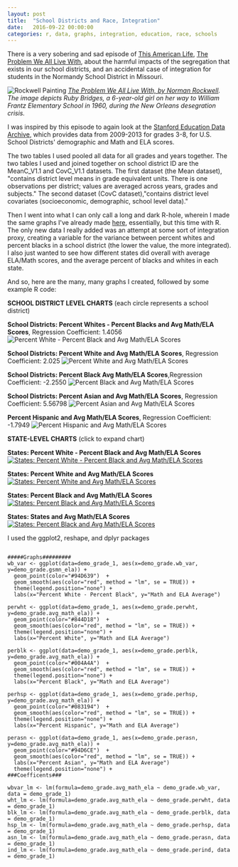```yaml
---
layout: post
title:  "School Districts and Race, Integration"
date:   2016-09-22 00:00:00
categories: r, data, graphs, integration, education, race, schools
---
```



There is a very sobering and sad episode of [This American Life](http://www.thisamericanlife.org/), [The Problem We All Live With](http://www.thisamericanlife.org/radio-archives/episode/562/the-problem-we-all-live-with), about the harmful impacts of the segregation that exists in our school districts, and an accidental case of integration for students in the Normandy School District in Missouri. 

![Rockwell Painting](http://khasachi.com/gack/562enlarged.png)
*[The Problem We All Live With, by Norman Rockwell](https://en.wikipedia.org/wiki/The_Problem_We_All_Live_With). The image depicts Ruby Bridges, a 6-year-old girl on her way to William Frantz Elementary School in 1960, during the New Orleans desegration crisis.*

I was inspired by this episode to again look at the [Stanford Education Data Archive](https://cepa.stanford.edu/seda/download?nid=1727&destination=node/1717), which provides data from 2009-2013 for grades 3-8, for U.S. School Districts' demographic and Math and ELA scores. 

The two tables I used pooled all data for all grades and years together. The two tables I used and joined together on school district ID are the MeanC_V1.1 and CovC_V1.1 datasets. The first dataset (the Mean dataset), "contains district level means in grade equivalent units. There is one observations per district; values are averaged across years, grades and subjects." The second dataset (CovC dataset),"contains district level covariates (socioeconomic, demographic, school level data)." 

Then I went into what I can only call a long and dark R-hole, wherein I made the same graphs I've already made [here](http://khasachi.com/school_test_results.html), essentially, but this time with R. The only new data I really added was an attempt at some sort of integration proxy, creating a variable for the variance between percent whites and percent blacks in a school district (the lower the value, the more integrated). I also just wanted to see how different states did overall with average ELA/Math scores, and the average percent of blacks and whites in each state. 

And so, here are the many, many graphs I created, followed by some example R code: 

**SCHOOL DISTRICT LEVEL CHARTS** (each circle represents a school district)

**School Districts: Percent Whites - Percent Blacks and Avg Math/ELA Scores**, Regression Coefficient: 1.4056
![Percent White - Percent Black and Avg Math/ELA Scores](http://khasachi.com/images/blkwhtscatter.png)


**School Districts: Percent White and Avg Math/ELA Scores**, Regression Coefficient: 2.025
![Percent White and Avg Math/ELA Scores](http://khasachi.com/images/whiteplot.png)


**School Districts: Percent Black Avg Math/ELA Scores**,Regression Coefficient: -2.2550
![Percent Black and Avg Math/ELA Scores](http://khasachi.com/images/blkplot.png)


**School Districts: Percent Asian and Avg Math/ELA Scores**, Regression Coefficient: 5.56798
![Percent Asian and Avg Math/ELA Scores](http://khasachi.com/images/asnplot.png)


**Percent Hispanic and Avg Math/ELA Scores**, Regression Coefficient: -1.7949
![Percent Hispanic and Avg Math/ELA Scores](http://khasachi.com/images/hspplot.png)


**STATE-LEVEL CHARTS** (click to expand chart)

**States: Percent White - Percent Black and Avg Math/ELA Scores**
<a href="http://khasachi.com/images/whtblkstateplot.png">![States: Percent White - Percent Black and Avg Math/ELA Scores](http://khasachi.com/images/whtblkstateplot.png)</a>

**States: Percent White and Avg Math/ELA Scores**
<a href="http://khasachi.com/images/statewhteplot.png">![States: Percent White and Avg Math/ELA Scores](http://khasachi.com/images/statewhtplot.png)</a>

**States: Percent Black and Avg Math/ELA Scores**
<a href="http://khasachi.com/images/stateblkplot.png">![States: Percent Black and Avg Math/ELA Scores](http://khasachi.com/images/stateblkplot.png)</a>

**States: States and Avg Math/ELA Scores**
<a href="http://khasachi.com/images/stateresultsplot.png">![States: Percent Black and Avg Math/ELA Scores](http://khasachi.com/images/stateresultsplot.png)</a>

I used the ggplot2, reshape, and dplyr packages 

<pre><code>
#####Graphs#########
wb_var <- ggplot(data=demo_grade_1, aes(x=demo_grade.wb_var, y=demo_grade.gsmn_ela)) + 
  geom_point(color="#94D639")  +
  geom_smooth(aes(color="red", method = "lm", se = TRUE)) + 
  theme(legend.position="none") + 
  labs(x="Percent White - Percent Black", y="Math and ELA Average")

perwht <- ggplot(data=demo_grade_1, aes(x=demo_grade.perwht, y=demo_grade.avg_math_ela)) + 
  geom_point(color="#844D18")  +
  geom_smooth(aes(color="red", method = "lm", se = TRUE)) + 
  theme(legend.position="none") + 
  labs(x="Percent White", y="Math and ELA Average")

perblk <- ggplot(data=demo_grade_1, aes(x=demo_grade.perblk, y=demo_grade.avg_math_ela)) + 
  geom_point(color="#004A4A")  +
  geom_smooth(aes(color="red", method = "lm", se = TRUE)) + 
  theme(legend.position="none") + 
  labs(x="Percent Black", y="Math and ELA Average")

perhsp <- ggplot(data=demo_grade_1, aes(x=demo_grade.perhsp, y=demo_grade.avg_math_ela)) + 
  geom_point(color="#083194")  +
  geom_smooth(aes(color="red", method = "lm", se = TRUE)) + 
  theme(legend.position="none") + 
  labs(x="Percent Hispanic", y="Math and ELA Average")

perasn <- ggplot(data=demo_grade_1, aes(x=demo_grade.perasn, y=demo_grade.avg_math_ela)) + 
  geom_point(color="#94D6CE")  +
  geom_smooth(aes(color="red", method = "lm", se = TRUE)) + 
  labs(x="Percent Asian", y="Math and ELA Average")
  theme(legend.position="none") + 
###Coefficents###

wbvar_lm <- lm(formula=demo_grade.avg_math_ela ~ demo_grade.wb_var, data = demo_grade_1)
wht_lm <- lm(formula=demo_grade.avg_math_ela ~ demo_grade.perwht, data = demo_grade_1)
blk_lm <- lm(formula=demo_grade.avg_math_ela ~ demo_grade.perblk, data = demo_grade_1)
hsp_lm <- lm(formula=demo_grade.avg_math_ela ~ demo_grade.perhsp, data = demo_grade_1)
asn_lm <- lm(formula=demo_grade.avg_math_ela ~ demo_grade.perasn, data = demo_grade_1)
ind_lm <- lm(formula=demo_grade.avg_math_ela ~ demo_grade.perind, data = demo_grade_1)

</pre></code>
